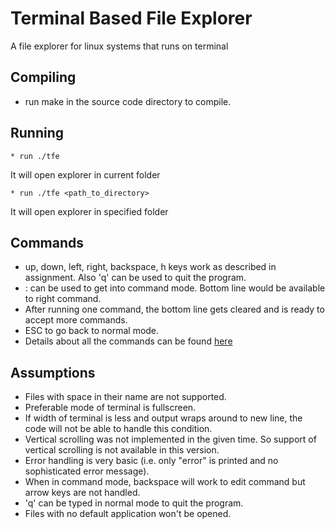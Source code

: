
# Terminal Based File Explorer
A file explorer for linux systems that runs on terminal

## Compiling
* run make in the source code directory to compile.

## Running
```
* run ./tfe
```
It will open explorer in current folder
```
* run ./tfe <path_to_directory>
```
It will open explorer in specified folder

## Commands
* up, down, left, right, backspace, h keys work as described in assignment. Also 'q' can be used to quit the program.
* : can be used to get into command mode. Bottom line would be available to right command.
* After running one command, the bottom line gets cleared and is ready to accept more commands.
* ESC to go back to normal mode.
* Details about all the commands can be found [here]()


## Assumptions
* Files with space in their name are not supported.
* Preferable mode of terminal is fullscreen.
* If width of terminal is less and output wraps around to new line, the code will not be able to handle this condition.
* Vertical scrolling was not implemented in the given time. So support of vertical scrolling is not available in this version.
* Error handling is very basic (i.e. only "error" is printed and no sophisticated error message). 
* When in command mode, backspace will work to edit command but arrow keys are not handled.
* 'q' can be typed in normal mode to quit the program.
* Files with no default application won't be opened.
